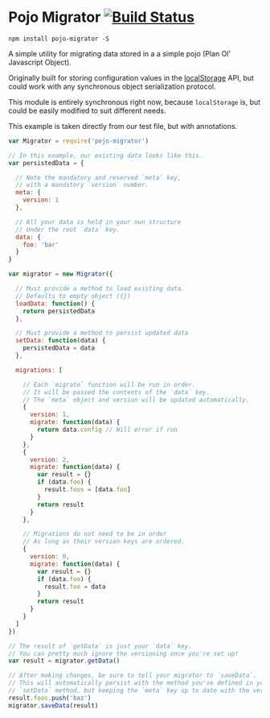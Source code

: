 # Pojo Migrator [![Build Status](https://travis-ci.org/flyswatter/pojo-migrator.svg?branch=master)](https://travis-ci.org/flyswatter/pojo-migrator)

```
npm install pojo-migrator -S
```

A simple utility for migrating data stored in a a simple pojo (Plan Ol' Javascript Object).

Originally built for storing configuration values in the [localStorage](https://developer.mozilla.org/en-US/docs/Web/API/Window/localStorage) API, but could work with any synchronous object serialization protocol.

This module is entirely synchronous right now, because `localStorage` is, but could be easily modified to suit different needs.

This example is taken directly from our test file, but with annotations.
```javascript
var Migrator = require('pojo-migrator')

// In this example, our existing data looks like this.
var persistedData = {

  // Note the mandatory and reserved `meta` key,
  // with a mandatory `version` number.
  meta: {
    version: 1
  },

  // All your data is held in your own structure
  // Under the root `data` key.
  data: {
    foo: 'bar'
  }
}

var migrator = new Migrator({

  // Must provide a method to load existing data.
  // Defaults to empty object ({})
  loadData: function() {
    return persistedData
  },

  // Must provide a method to persist updated data
  setData: function(data) {
    persistedData = data
  },

  migrations: [

    // Each `migrate` function will be run in order.
    // It will be passed the contents of the `data` key.
    // The `meta` object and version will be updated automatically.
    {
      version: 1,
      migrate: function(data) {
        return data.config // Will error if run
      }
    },
    {
      version: 2,
      migrate: function(data) {
        var result = {}
        if (data.foo) {
          result.foos = [data.foo]
        }
        return result
      }
    },

    // Migrations do not need to be in order
    // As long as their version keys are ordered.
    {
      version: 0,
      migrate: function(data) {
        var result = {}
        if (data.foo) {
          result.foo = data
        }
        return result
      }
    }
  ]
})

// The result of `getData` is just your `data` key.
// You can pretty much ignore the versioning once you're set up!
var result = migrator.getData()

// After making changes, be sure to tell your migrator to `saveData`.
// This will automatically persist with the method you've defined in your
// `setData` method, but keeping the `meta` key up to date with the version.
result.foos.push('baz')
migrator.saveData(result)
```
